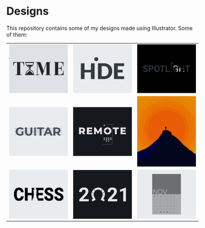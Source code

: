 # Designs
This repository contains some of my designs made using Illustrator.
Some of them:
<table>
    <tr>
      <td><img src="2020-11/png/16.11.2020.png"></td>
      <td><img src="2020-11/png/23.11.2020.png"></td>
      <td><img src="2020-11/png/21.11.2020.png"></td>
    </tr>
    <tr>
      <td><img src="2020-12/png/02.12.2020.png"></td>
      <td><img src="2020-12/png/08.12.2020.png"></td>
      <td><img src="2020-11/png/15.11.2020.png"></td>
    </tr>
    <tr>
      <td><img src="2020-11/png/20.11.2020.png"></td>
      <td><img src="2021-01/png/01.01.2021.png"></td>
      <td><img src="2020-11/png/26.11.2020.png"></td>
    </tr>
</table>
